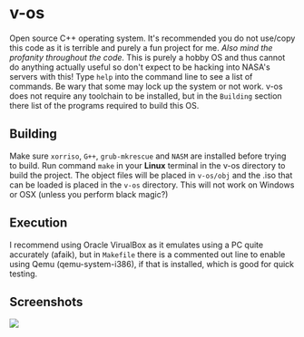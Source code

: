 # v-os
Open source C++ operating system. It's recommended you do not use/copy this code as it is terrible and purely a fun project for me. *Also mind the profanity throughout the code.*
This is purely a hobby OS and thus cannot do anything actually useful so don't expect to be hacking into NASA's servers with this!
Type `help` into the command line to see a list of commands. Be wary that some may lock up the system or not work.
v-os does not require any toolchain to be installed, but in the `Building` section there  list of the programs required to build this OS.

## Building
Make sure `xorriso`, `G++`, `grub-mkrescue` and `NASM` are installed before trying to build.
Run command `make` in your **Linux** terminal in the v-os directory to build the project.
The object files will be placed in `v-os/obj` and the .iso that can be loaded is placed in the `v-os` directory.
This will not work on Windows or OSX (unless you perform black magic?)

## Execution
I recommend using Oracle VirualBox as it emulates using a PC quite accurately (afaik), but in `Makefile` there is a commented out line to enable using Qemu (qemu-system-i386), if that is installed, which is good for quick testing.

## Screenshots
![](https://i.imgur.com/Rf6c1bi.png)
